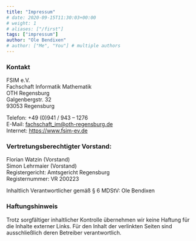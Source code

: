 ```yaml
---
title: "Impressum"
# date: 2020-09-15T11:30:03+00:00
# weight: 1
# aliases: ["/first"]
tags: ["impressum"]
author: "Ole Bendixen"
# author: ["Me", "You"] # multiple authors
---
```

### Kontakt
FSIM e.V. \
Fachschaft Informatik Mathematik \
OTH Regensburg \
Galgenbergstr. 32 \
93053 Regensburg

Telefon: +49 (0)941 / 943 – 1276 \
E-Mail: fachschaft_im@oth-regensburg.de \
Internet: https://www.fsim-ev.de

### Vertretungsberechtigter Vorstand:
Florian Watzin (Vorstand) \
Simon Lehrmaier (Vorstand) \
Registergericht: Amtsgericht Regensburg \
Registernummer: VR 200223 

Inhaltlich Verantwortlicher gemäß § 6 MDStV: Ole Bendixen

### Haftungshinweis
Trotz sorgfältiger inhaltlicher Kontrolle übernehmen wir keine Haftung für die Inhalte externer Links. Für den Inhalt der verlinkten Seiten sind ausschließlich deren Betreiber verantwortlich.
